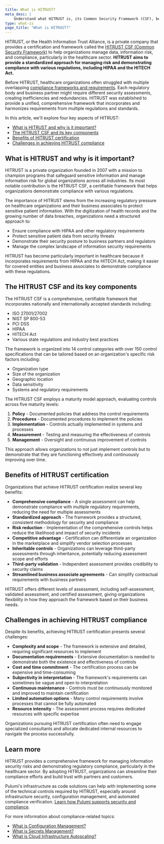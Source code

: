 ```yaml
---
title: What is HITRUST?
meta_desc: |
    Understand what HITRUST is, its Common Security Framework (CSF), benefits for healthcare organizations, and how it helps with regulatory compliance.
type: what-is
page_title: "What is HITRUST?"
---
```


HITRUST, or the Health Information Trust Alliance, is a private company that provides a certification and framework called the [HITRUST CSF (Common Security Framework)](https://hitrustalliance.net/hitrust-framework) to help organizations manage data, information risk, and compliance, particularly in the healthcare sector. **HITRUST aims to provide a standardized approach for managing risk and demonstrating compliance with various regulations, including HIPAA and the HITECH Act.**

Before HITRUST, healthcare organizations often struggled with multiple overlapping [compliance frameworks and requirements](/compliance). Each regulatory body and business partner might require different security assessments, creating inefficiencies and redundancies. HITRUST was established to provide a unified, comprehensive framework that incorporates and harmonizes requirements from multiple regulations and standards.

In this article, we'll explore four key aspects of HITRUST:

* [What is HITRUST and why is it important?](#what-is-hitrust-and-why-is-it-important)
* [The HITRUST CSF and its key components](#the-hitrust-csf-and-its-key-components)
* [Benefits of HITRUST certification](#benefits-of-hitrust-certification)
* [Challenges in achieving HITRUST compliance](#challenges-in-achieving-hitrust-compliance)

## What is HITRUST and why is it important?

HITRUST is a private organization founded in 2007 with a mission to champion programs that safeguard sensitive information and manage information risk for global organizations across all industries. Its most notable contribution is the HITRUST CSF, a certifiable framework that helps organizations demonstrate compliance with various regulations.

The importance of HITRUST stems from the increasing regulatory pressure on healthcare organizations and their business associates to protect sensitive patient information. With the digitization of health records and the growing number of data breaches, organizations need a structured approach to:

* Ensure compliance with HIPAA and other regulatory requirements
* Protect sensitive patient data from security threats
* Demonstrate their security posture to business partners and regulators
* Manage the complex landscape of information security requirements

HITRUST has become particularly important in healthcare because it incorporates requirements from HIPAA and the HITECH Act, making it easier for covered entities and business associates to demonstrate compliance with these regulations.

## The HITRUST CSF and its key components

The HITRUST CSF is a comprehensive, certifiable framework that incorporates nationally and internationally accepted standards including:

* ISO 27001/27002
* NIST SP 800-53
* PCI DSS
* HIPAA
* HITECH Act
* Various state regulations and industry best practices

The framework is organized into 14 control categories with over 150 control specifications that can be tailored based on an organization's specific risk factors including:

* Organization type
* Size of the organization
* Geographic location
* Data sensitivity
* Systems and regulatory requirements

The HITRUST CSF employs a maturity model approach, evaluating controls across five maturity levels:

1. **Policy** - Documented policies that address the control requirements
2. **Procedures** - Documented procedures to implement the policies
3. **Implementation** - Controls actually implemented in systems and processes
4. **Measurement** - Testing and measuring the effectiveness of controls
5. **Management** - Oversight and continuous improvement of controls

This approach allows organizations to not just implement controls but to demonstrate that they are functioning effectively and continuously improving over time.

## Benefits of HITRUST certification

Organizations that achieve HITRUST certification realize several key benefits:

* **Comprehensive compliance** - A single assessment can help demonstrate compliance with multiple regulatory requirements, reducing the need for multiple assessments
* **Standardized approach** - The framework provides a structured, consistent methodology for security and compliance
* **Risk reduction** - Implementation of the comprehensive controls helps reduce the likelihood and impact of security incidents
* **Competitive advantage** - Certification can differentiate an organization in the marketplace and simplify vendor selection processes
* **Inheritable controls** - Organizations can leverage third-party assessments through inheritance, potentially reducing assessment scope and efforts
* **Third-party validation** - Independent assessment provides credibility to security claims
* **Streamlined business associate agreements** - Can simplify contractual requirements with business partners

HITRUST offers different levels of assessment, including self-assessment, validated assessment, and certified assessment, giving organizations flexibility in how they approach the framework based on their business needs.

## Challenges in achieving HITRUST compliance

Despite its benefits, achieving HITRUST certification presents several challenges:

* **Complexity and scope** - The framework is extensive and detailed, requiring significant resources to implement
* **Documentation requirements** - Extensive documentation is needed to demonstrate both the existence and effectiveness of controls
* **Cost and time commitment** - The certification process can be expensive and time-consuming
* **Subjectivity in interpretation** - The framework's requirements can sometimes be vague and open to interpretation
* **Continuous maintenance** - Controls must be continuously monitored and improved to maintain certification
* **Limited automation options** - Many control requirements involve processes that cannot be fully automated
* **Resource intensity** - The assessment process requires dedicated resources with specific expertise

Organizations pursuing HITRUST certification often need to engage specialized consultants and allocate dedicated internal resources to navigate the process successfully.

## Learn more

HITRUST provides a comprehensive framework for managing information security risks and demonstrating regulatory compliance, particularly in the healthcare sector. By adopting HITRUST, organizations can streamline their compliance efforts and build trust with partners and customers.

Pulumi's infrastructure as code solutions can help with implementing some of the technical controls required by HITRUST, especially around infrastructure security, configuration management, and automated compliance verification. [Learn how Pulumi supports security and compliance](/docs/iac/using-pulumi/crossguard/).

For more information about compliance-related topics:

* [What is Configuration Management?](/what-is/what-is-configuration-management)
* [What is Secrets Management?](/what-is/what-is-secrets-management)
* [What is Cloud Infrastructure Autoscaling?](/what-is/what-is-cloud-infrastructure-autoscaling)
